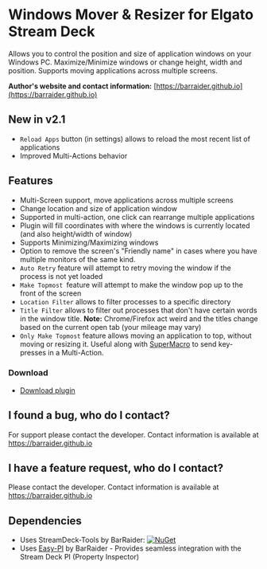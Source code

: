 # Windows Mover & Resizer for Elgato Stream Deck

Allows you to control the position and size of application windows on your Windows PC. Maximize/Minimize windows or change height, width and position. Supports moving applications across multiple screens.

**Author's website and contact information:** [https://barraider.github.io](https://barraider.github.io)

## New in v2.1
- `Reload Apps` button (in settings) allows to reload the most recent list of applications
- Improved Multi-Actions behavior

## Features
- Multi-Screen support, move applications across multiple screens
- Change location and size of application window
- Supported in multi-action, one click can rearrange multiple applications
- Plugin will fill coordinates  with where the windows is currently located (and also height/width of window)
- Supports Minimizing/Maximizing windows
- Option to remove the screen's "Friendly name" in cases where you have multiple monitors of the same kind.
- `Auto Retry` feature will attempt to retry moving the window if the process is not yet loaded
- `Make Topmost `feature will attempt to make the window pop up to the front of the screen
- `Location Filter` allows to filter processes to a specific directory
- `Title Filter` allows to filter out processes that don't have certain words in the window title. **Note:** Chrome/Firefox act weird and the titles change based on the current open tab (your mileage may vary)
- `Only Make Topmost` feature allows moving an application to top, without moving or resizing it. Useful along with [SuperMacro](https://github.com/BarRaider/streamdeck-supermacro) to send key-presses in a Multi-Action.

### Download

* [Download plugin](https://github.com/BarRaider/streamdeck-windowsmover/releases/)

## I found a bug, who do I contact?
For support please contact the developer. Contact information is available at https://barraider.github.io

## I have a feature request, who do I contact?
Please contact the developer. Contact information is available at https://barraider.github.io

## Dependencies
* Uses StreamDeck-Tools by BarRaider: [![NuGet](https://img.shields.io/nuget/v/streamdeck-tools.svg?style=flat)](https://www.nuget.org/packages/streamdeck-tools)
* Uses [Easy-PI](https://github.com/BarRaider/streamdeck-easypi) by BarRaider - Provides seamless integration with the Stream Deck PI (Property Inspector) 
